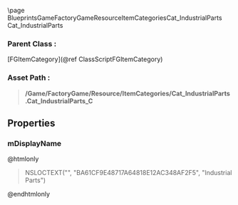 \page BlueprintsGameFactoryGameResourceItemCategoriesCat_IndustrialParts Cat_IndustrialParts
### Parent Class :
[FGItemCategory](@ref ClassScriptFGItemCategory)
### Asset Path :
<b><blockquote>/Game/FactoryGame/Resource/ItemCategories/Cat_IndustrialParts.Cat_IndustrialParts_C</blockquote></b>
## Properties

### mDisplayName
@htmlonly
<blockquote>NSLOCTEXT("", "BA61CF9E48717A64818E12AC348AF2F5", "Industrial Parts")</blockquote>
@endhtmlonly

